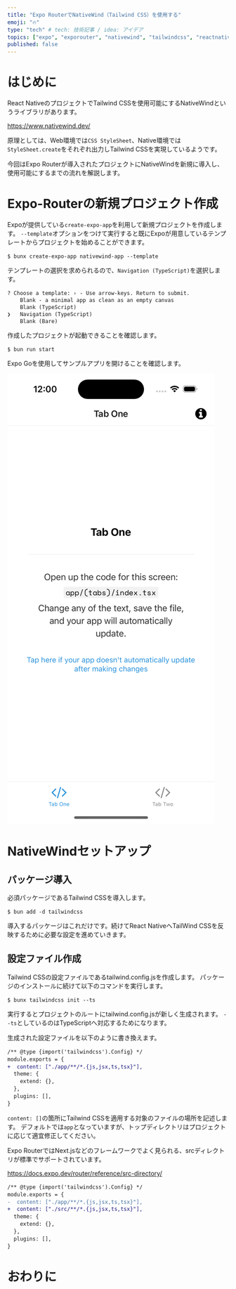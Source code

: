 ```yaml
---
title: "Expo RouterでNativeWind（Tailwind CSS）を使用する"
emoji: "🔥"
type: "tech" # tech: 技術記事 / idea: アイデア
topics: ["expo", "exporouter", "nativewind", "tailwindcss", "reactnative"]
published: false
---
```


# はじめに

React NativeのプロジェクトでTailwind CSSを使用可能にするNativeWindというライブラリがあります。

https://www.nativewind.dev/

原理としては、Web環境では`CSS StyleSheet`、Native環境では`StyleSheet.create`をそれぞれ出力しTailwind CSSを実現しているようです。

今回はExpo Routerが導入されたプロジェクトにNativeWindを新規に導入し、使用可能にするまでの流れを解説します。

# Expo-Routerの新規プロジェクト作成

Expoが提供している`create-expo-app`を利用して新規プロジェクトを作成します。
`--template`オプションをつけて実行すると既にExpoが用意しているテンプレートからプロジェクトを始めることができます。

```shell
$ bunx create-expo-app nativewind-app --template
```

テンプレートの選択を求められるので、`Navigation (TypeScript)`を選択します。

```shell
? Choose a template: › - Use arrow-keys. Return to submit.
    Blank - a minimal app as clean as an empty canvas
    Blank (TypeScript)
❯   Navigation (TypeScript)
    Blank (Bare)
```

作成したプロジェクトが起動できることを確認します。

```shell
$ bun run start
```

Expo Goを使用してサンプルアプリを開けることを確認します。

![Navigationサンプル画像](/images/nativewind-with-router/image01.png)

# NativeWindセットアップ

## パッケージ導入

必須パッケージであるTailwind CSSを導入します。

```shell
$ bun add -d tailwindcss
```

導入するパッケージはこれだけです。続けてReact NativeへTailWind CSSを反映するために必要な設定を進めていきます。

## 設定ファイル作成

Tailwind CSSの設定ファイルであるtailwind.config.jsを作成します。
パッケージのインストールに続けて以下のコマンドを実行します。

```shell
$ bunx tailwindcss init --ts
```

実行するとプロジェクトのルートにtailwind.config.jsが新しく生成されます。
`--ts`としているのはTypeScriptへ対応するためになります。

生成された設定ファイルを以下のように書き換えます。

```diff javascript:tailwind.config.js
/** @type {import('tailwindcss').Config} */
module.exports = {
+  content: ["./app/**/*.{js,jsx,ts,tsx}"],
  theme: {
    extend: {},
  },
  plugins: [],
}
```

`content: []`の箇所にTailwind CSSを適用する対象のファイルの場所を記述します。
デフォルトでは`app`となっていますが、トップディレクトリはプロジェクトに応じて適宜修正してください。

Expo RouterではNext.jsなどのフレームワークでよく見られる、srcディレクトリが標準でサポートされています。

https://docs.expo.dev/router/reference/src-directory/

```diff javascript:tailwind.config.js
/** @type {import('tailwindcss').Config} */
module.exports = {
-  content: ["./app/**/*.{js,jsx,ts,tsx}"],
+  content: ["./src/**/*.{js,jsx,ts,tsx}"],
  theme: {
    extend: {},
  },
  plugins: [],
}
```

# おわりに


[^1]: 
